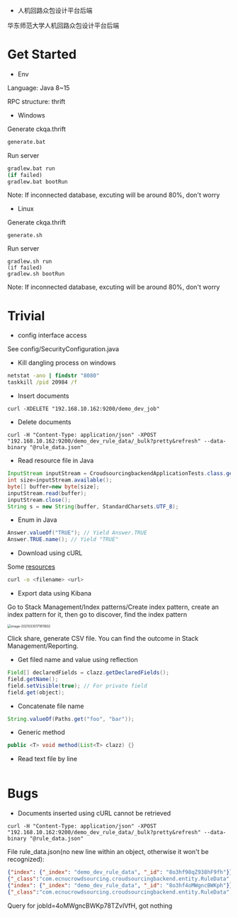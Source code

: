 - 人机回路众包设计平台后端

华东师范大学人机回路众包设计平台后端

# Get Started
- Env

Language: Java 8~15

RPC structure: thrift 


- Windows

Generate ckqa.thrift

```bat
generate.bat
```

Run server

```bat
gradlew.bat run
(if failed)
gradlew.bat bootRun
```

Note: If inconnected database, excuting will be around 80%, don't worry

- Linux

Generate ckqa.thrift

```shell script
generate.sh
```

Run server

```shell script
gradlew.sh run
(if failed)
gradlew.sh bootRun
```

Note: If inconnected database, excuting will be around 80%, don't worry


# Trivial
- config interface access

See config/SecurityConfiguration.java


- Kill dangling process on windows

```bat
netstat -ano | findstr "8080"
taskkill /pid 20984 /f
```

- Insert documents

```shell script
curl -XDELETE "192.168.10.162:9200/demo_dev_job"
```

- Delete documents

```shell script
curl -H "Content-Type: application/json" -XPOST "192.168.10.162:9200/demo_dev_rule_data/_bulk?pretty&refresh" --data-binary "@rule_data.json"
```

- Read resource file in Java

```java
InputStream inputStream = CroudsourcingbackendApplicationTests.class.getResourceAsStream("/rule_data.json");
int size=inputStream.available();
byte[] buffer=new byte[size];
inputStream.read(buffer);
inputStream.close();
String s = new String(buffer, StandardCharsets.UTF_8);
```

- Enum in Java

```java
Answer.valueOf("TRUE"); // Yield Answer.TRUE
Answer.TRUE.name(); // Yield "TRUE"
```

- Download using cURL

Some [resources](https://www.pair.com/support/kb/paircloud-downloading-files-with-curl/#setting-the-output-file)

```bash
curl -o <filename> <url>
```

- Export data using Kibana

Go to Stack Management/Index patterns/Create index pattern, create an index pattern for it, then go to discover, find the index pattern

<img src="C:\Users\wuping\AppData\Roaming\Typora\typora-user-images\image-20210330171811802.png" alt="image-20210330171811802" style="zoom:50%;" />

Click share, generate CSV file. You can find the outcome in Stack Management/Reporting.

- Get filed name and value using reflection

```java
Field[] declaredFields = clazz.getDeclaredFields();
field.getName();
field.setVisible(true); // For private field
field.get(object);
```

- Concatenate file name

```java
String.valueOf(Paths.get("foo", "bar"));
```

- Generic method

```java
public <T> void method(List<T> clazz) {}
```

- Read text file by line

```java

```

# Bugs

- Documents inserted using cURL cannot be retrieved 

```shell script
curl -H "Content-Type: application/json" -XPOST "192.168.10.162:9200/demo_dev_rule_data/_bulk?pretty&refresh" --data-binary "@rule_data.json"
```

File rule_data.json(no new line within an object, otherwise it won't be recognized):

```json
{"index": {"_index": "demo_dev_rule_data", "_id": "8o3hf98qZ938hF9fh"}}
{"_class":"com.ecnucrowdsourcing.croudsourcingbackend.entity.RuleData", "jodId": "4oMWgncBWKp78TZvIVfH", "content": "国籍(A,v0) & 简称(v0,v1) & 出生地(B,v0) =>配偶(A,B)", "graph": "/img/kgdemo.png", "nl": "v0和A结婚，B的母亲是v0，那么得出B的父亲是A。", "instance": "结婚(梅拉尼娅·特朗普,唐纳德·特朗普) & 母亲(伊万卡·特朗普,梅拉尼娅·特朗普 ) =>父亲(伊万卡·特朗普,唐纳德·特朗普 )", "goldenAnswer": "0"}
{"index": {"_index": "demo_dev_rule_data", "_id": "8o3hf4oMWgncBWKph"}}
{"_class":"com.ecnucrowdsourcing.croudsourcingbackend.entity.RuleData", "jodId": "4oMWgncBWKp78TZvIVfH", "content": "国籍(A,v0) & 简称(v0,v1) & 出生地(B,v0) =>配偶(A,B)", "graph": "/img/kgdemo.png", "nl": "v0和A结婚，B的母亲是v0，那么得出B的父亲是A。", "instance": "结婚(梅拉尼娅·特朗普,唐纳德·特朗普) & 母亲(伊万卡·特朗普,梅拉尼娅·特朗普 ) =>父亲(伊万卡·特朗普,唐纳德·特朗普 )", "goldenAnswer": "0"}
```

Query for jobId=4oMWgncBWKp78TZvIVfH, got nothing

